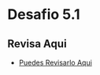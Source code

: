 # Desafio 5.1

## Revisa Aqui

- [Puedes Revisarlo Aqui](https://eloquent-cascaron-7c1d2f.netlify.app/)
